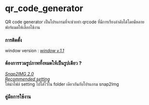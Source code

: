 # qr_code_generator

QR code generator เป็นโปรแกรมที่จะช่วยทำ qrcode ที่มีการเรียงลำดับได้โดยมีหลายฟอร์แมตให้เลือกใช้งาน



### การติดตั้ง

window version : *[window v.1.1](https://github.com/Witchaz/qr_code_generator/releases/download/1.1/qr_code_generator-1.1.jar)*


### ต้องการรวมรูปภาพทั้งหมดให้เป็นรูปเดียว ?

*[Snap2IMG 2.0](https://snap2img.soft112.com/)* <br>
*[Recommended setting](https://github.com/Witchaz/qr_code_generator/releases/download/1.1/Settings.xml)* <br>
ให้นำไฟล์ setting ไปใส่ไว้ใน folder เดียวกันกับโปรแกรม snap2Img

### คู่มือการใช้งาน

